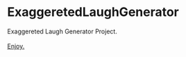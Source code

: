 # ExaggeretedLaughGenerator

Exaggereted Laugh Generator Project.
<br>
<br>
<a href="https://saulofilho.github.io/ExaggeretedLaughGenerator/" target="_blank">Enjoy.</a>